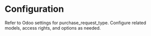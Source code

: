 # Configuration

Refer to Odoo settings for purchase_request_type. Configure related models, access rights, and options as needed.
